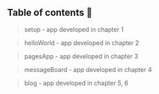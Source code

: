 ## Table of contents 📓

> setup - app developed in chapter 1

> helloWorld - app developed in chapter 2

> pagesApp - app developed in chapter 3

> messageBoard - app developed in chapter 4

> blog - app developed in chapter 5, 6
